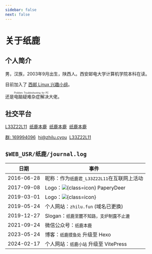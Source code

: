 ```yaml
---
sidebar: false
next: false
---
```


# 关于纸鹿
## 个人简介
男，汉族，2003年9月出生，陕西人。西安邮电大学计算机学院本科在读。

目前加入了 [西邮 Linux 兴趣小组](https://github.com/xiyou-linuxer)。

还是<ruby>电脑疑难杂症解决<rt>Problem Troubleshooting for PC</rt></ruby>大佬。

## 社交平台
[<i class="fa-brands fa-github"></i>L33Z22L11](https://github.com/L33Z22L11)&nbsp;
[<i class="fa-brands fa-bilibili"></i>纸鹿本鹿](https://space.bilibili.com/108831145)&nbsp;
[<i class="fa-solid fa-headphones"></i>纸鹿本鹿](https://music.163.com/#/user/444705789)&nbsp;
[<i class="fa-brands fa-tiktok"></i>纸鹿本鹿](https://www.douyin.com/user/&nbsp;MS4wLjABAAAAZAPNtC8Y1WxImZhAup5OwQmi3WNgTlFiWTvK6wOrjSOuRBfTfyYg5yIkNBsOxG3c)&nbsp;

[<i class="fa-brands fa-qq"></i>群: 169994096](https://jq.qq.com/?_wv=1027&k=lQfNSeEd)&nbsp;
[<i class="fa-solid fa-envelope"></i>hi@zhilu.cyou](mailto:hi@zhilu.cyou)&nbsp;
[<i class="fa-brands fa-telegram"></i>L33Z22L11](https://t.me/L33Z22L11)&nbsp;

## `$WEB_USR/纸鹿/journal.log`
|    日期    | 事件                                         |
| :--------: | -------------------------------------------- |
| 2016-06-28 | 昵称：作为`纸鹿君_L33Z22L11`在互联网上活动   |
| 2017-09-08 | Logo：![](/zhilu.svg){class=icon} PaperyDeer |
| 2019-03-01 | Logo：![](/icon.png){class=icon}             |
| 2019-05-24 | 个人网站：`zhilu.fun` (域名已更换)           |
| 2019-12-27 | Slogan：`纸鹿至麓不知路，支炉制露不止漉`     |
| 2021-09-24 | 微信公众号：`纸鹿本鹿`                       |
| 2023-05-24 | 博客：`纸鹿摸鱼处` 升级至 Hexo               |
| 2024-02-17 | 个人网站：`纸鹿小站` 升级至 VitePress        |
